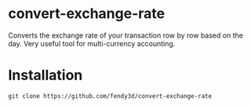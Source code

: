 # convert-exchange-rate
Converts the exchange rate of your transaction row by row based on the day. Very useful tool for multi-currency accounting.

# Installation
```git clone https://github.com/fendy3d/convert-exchange-rate```
